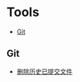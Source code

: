 Tools
===
<!--info
toc_id: tools
-->

<!-- TOC -->
- [Git](#git)
<!-- TOC -->


## Git

- [删除历史已提交文件](./_archives/2025/08/git-删除历史已提交文件.md)